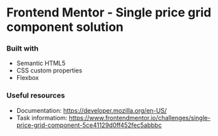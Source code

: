 # Frontend Mentor - Single price grid component solution

### Built with

- Semantic HTML5
- CSS custom properties
- Flexbox

### Useful resources

- Documentation: https://developer.mozilla.org/en-US/
- Task informatiom: https://www.frontendmentor.io/challenges/single-price-grid-component-5ce41129d0ff452fec5abbbc
